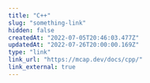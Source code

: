 ```yaml
---
title: "C++"
slug: "something-link"
hidden: false
createdAt: "2022-07-05T20:46:03.477Z"
updatedAt: "2022-07-26T20:00:00.169Z"
type: "link"
link_url: "https://mcap.dev/docs/cpp/"
link_external: true
---
```

